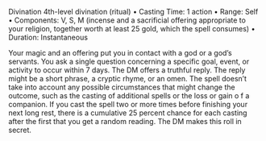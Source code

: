 Divination
4th-level divination (ritual)
• Casting Time: 1 action
• Range: Self
• Components: V, S, M (incense and a sacrificial offering appropriate to your religion, together worth at least 25 gold, which the spell consumes)
• Duration: Instantaneous 

Your magic and an offering put you in contact with a god or a god’s servants. You ask a single question concerning a specific goal, event, or activity to occur within 7 days. The DM offers a truthful reply. The reply might be a short phrase, a cryptic rhyme, or an omen. The spell doesn’t take into account any possible circumstances that might change the outcome, such as the casting of additional spells or the loss or gain o f a companion. If you cast the spell two or more times before finishing your next long rest, there is a cumulative 25 percent chance for each casting after the first that you get a random reading. The DM makes this roll in secret.